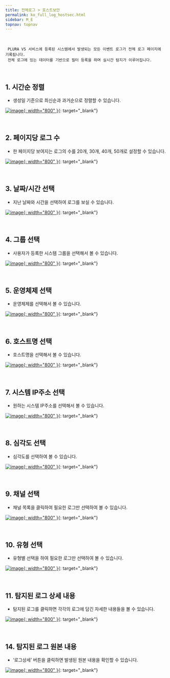 ```yaml
---
title: 전체로그 > 호스트보안
permalink: ko_full_log_hostsec.html
sidebar: M_E
topnav: topnav
---
```



<br />

     PLURA V5 서비스에 등록된 시스템에서 발생되는 모든 이벤트 로그가 전체 로그 페이지에 기록됩니다.
     전체 로그에 있는 데이터를 기반으로 필터 등록을 하며 실시간 탐지가 이루어집니다.

<br />

## 1. 시간순 정렬
- 생성일 기준으로 최신순과 과거순으로 정렬할 수 있습니다.

 [![image](/docs/images\Manual\edr\fulllog\001.png){: width="800" }](/docs/images\Manual\edr\fulllog\001.png){: target="_blank"}

<br />

## 2. 페이지당 로그 수
- 한 페이지당 보여지는 로그의 수를 20개, 30개, 40개, 50개로 설정할 수 있습니다.

[![image](/docs/images\Manual\edr\fulllog\002.png){: width="800" }](/docs/images\Manual\edr\fulllog\002.png){: target="_blank"}

<br />

## 3. 날짜/시간 선택
- 지난 날짜와 시간을 선택하여 로그를 보실 수 있습니다.

[![image](/docs/images\Manual\edr\fulllog\003.png){: width="800" }](/docs/images\Manual\edr\fulllog\003.png){: target="_blank"} 

<br />

## 4. 그룹 선택
- 사용자가 등록한 시스템 그룹을 선택해서 볼 수 있습니다.

[![image](/docs/images\Manual\edr\fulllog\004.png){: width="800" }](/docs/images\Manual\edr\fulllog\004.png){: target="_blank"}

<br />

## 5. 운영체제 선택
- 운영체제를 선택해서 볼 수 있습니다.

[![image](/docs/images\Manual\edr\fulllog\005.png){: width="800" }](/docs/images\Manual\edr\fulllog\005.png){: target="_blank"}

<br />

## 6. 호스트명 선택
- 호스트명을 선택해서 볼 수 있습니다.

[![image](/docs/images\Manual\edr\fulllog\006.png){: width="800" }](/docs/images\Manual\edr\fulllog\006.png){: target="_blank"}

<br />

## 7. 시스템 IP주소 선택
- 원하는 시스템 IP주소를 선택해서 볼 수 있습니다.

[![image](/docs/images\Manual\edr\fulllog\007.png){: width="800" }](/docs/images\Manual\edr\fulllog\007.png){: target="_blank"}

<br />

## 8. 심각도 선택
- 심각도를 선택하여 볼 수 있습니다.

[![image](/docs/images\Manual\edr\fulllog\008.png){: width="800" }](/docs/images\Manual\edr\fulllog\008.png){: target="_blank"}

<br />

## 9. 채널 선택
- 채널 목록을 클릭하여 필요한 로그만 선택하여 볼 수 있습니다.

[![image](/docs/images\Manual\edr\fulllog\009.png){: width="800" }](/docs/images\Manual\edr\fulllog\009.png){: target="_blank"}

<br />

## 10. 유형 선택
- 유형별 선택을 하여 필요한 로그만 선택하여 볼 수 있습니다.

[![image](/docs/images\Manual\edr\fulllog\010.png){: width="800" }](/docs/images\Manual\edr\fulllog\010.png){: target="_blank"}

<br />


## 11. 탐지된 로그 상세 내용
- 탐지된 로그를 클릭하면 각각의 로그에 담긴 자세한 내용들을 볼 수 있습니다.

[![image](/docs/images\Manual\edr\fulllog\011.png){: width="800" }](/docs/images\Manual\edr\fulllog\011.png){: target="_blank"}
 
 <br />
 
## 14. 탐지된 로그 원본 내용
- ‘로그상세’ 버튼을 클릭하면 발생된 원본 내용을 확인할 수 있습니다.

[![image](/docs/images\Manual\edr\fulllog\012.png){: width="800" }](/docs/images\Manual\edr\fulllog\012.png){: target="_blank"}

